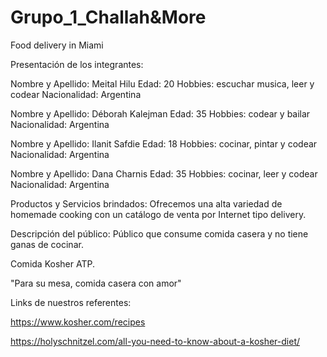 # Grupo_1_Challah&More
Food delivery in Miami

Presentación de los integrantes:

Nombre y Apellido: Meital Hilu
Edad: 20
Hobbies: escuchar musica, leer y codear
Nacionalidad: Argentina

Nombre y Apellido: Déborah Kalejman
Edad: 35
Hobbies: codear y bailar
Nacionalidad: Argentina

Nombre y Apellido: Ilanit Safdie
Edad: 18
Hobbies: cocinar, pintar y codear
Nacionalidad: Argentina

Nombre y Apellido: Dana Charnis
Edad: 35
Hobbies: cocinar, leer y codear
Nacionalidad: Argentina

Productos y Servicios brindados:
Ofrecemos una alta variedad de homemade cooking con un catálogo de venta por Internet tipo delivery.

Descripción del público: Público que consume comida casera y no tiene ganas de cocinar.

Comida Kosher ATP. 

"Para su mesa, comida casera con amor"

Links de nuestros referentes:

https://www.kosher.com/recipes

https://holyschnitzel.com/all-you-need-to-know-about-a-kosher-diet/
